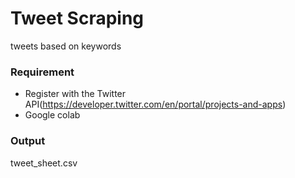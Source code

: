 # Tweet Scraping
tweets based on keywords

### Requirement
- Register with the Twitter API(https://developer.twitter.com/en/portal/projects-and-apps)
- Google colab

### Output
tweet_sheet.csv
